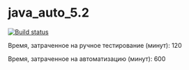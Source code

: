 # java_auto_5.2
[![Build status](https://ci.appveyor.com/api/projects/status/5gs4xuxekad12lik?svg=true)](https://ci.appveyor.com/project/testveraspir/java-auto-5-2)

Время, затраченное на ручное тестирование (минут): 120

Время, затраченное на автоматизацию (минут): 600
